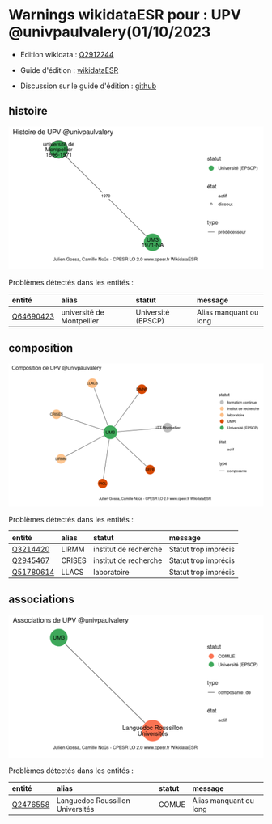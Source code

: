 Warnings wikidataESR pour : UPV @univpaulvalery(01/10/2023
================

- Edition wikidata : [Q2912244](https://www.wikidata.org/wiki/Q2912244)
- Guide d'édition : [wikidataESR](https://github.com/cpesr/wikidataESR/)

- Discussion sur le guide d'édition : [github](https://github.com/cpesr/wikidataESR/issues)



## histoire 

![Graphique non généré](Q2912244-histoire.png) 

Problèmes détectés dans les entités :

|entité                                               |alias                     |statut             |message                |
|:----------------------------------------------------|:-------------------------|:------------------|:----------------------|
|[Q64690423](https://www.wikidata.org/wiki/Q64690423) |université de Montpellier |Université (EPSCP) |Alias manquant ou long |

 



## composition 

![Graphique non généré](Q2912244-composition.png) 

Problèmes détectés dans les entités :

|entité                                               |alias  |statut                |message              |
|:----------------------------------------------------|:------|:---------------------|:--------------------|
|[Q3214420](https://www.wikidata.org/wiki/Q3214420)   |LIRMM  |institut de recherche |Statut trop imprécis |
|[Q2945467](https://www.wikidata.org/wiki/Q2945467)   |CRISES |institut de recherche |Statut trop imprécis |
|[Q51780614](https://www.wikidata.org/wiki/Q51780614) |LLACS  |laboratoire           |Statut trop imprécis |

 



## associations 

![Graphique non généré](Q2912244-associations.png) 

Problèmes détectés dans les entités :

|entité                                             |alias                            |statut |message                |
|:--------------------------------------------------|:--------------------------------|:------|:----------------------|
|[Q2476558](https://www.wikidata.org/wiki/Q2476558) |Languedoc Roussillon Universités |COMUE  |Alias manquant ou long |

 

